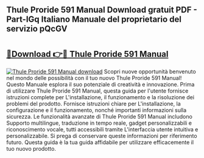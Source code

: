 ## Thule Proride 591 Manual Download gratuit PDF - Part-IGq Italiano Manuale del proprietario del servizio pQcGV

# <h2><a href="http://dfafz8.blite.top/?on=Thule+Proride+591+Manual">🔗Download 👉🔴 Thule Proride 591 Manual</a></h2>

[![Thule Proride 591 Manual download](https://i.imgur.com/lujVjoI.png)](http://dfafz8.blite.top/?on=Thule+Proride+591+Manual)
Scopri nuove opportunità benvenuto nel mondo delle possibilità con il tuo nuovo Thule Proride 591 Manual! Questo Manuale esplora il suo potenziale di creatività e innovazione. Prima di utilizzare Thule Proride 591 Manual, questa guida per l'utente fornisce istruzioni complete per L'installazione, il funzionamento e la risoluzione dei problemi del prodotto. Fornisce istruzioni chiare per L'installazione, la configurazione e il funzionamento, nonché importanti informazioni sulla sicurezza. Le funzionalità avanzate di Thule Proride 591 Manual includono Supporto multilingue, traduzione in tempo reale, gadget personalizzabili e riconoscimento vocale, tutti accessibili tramite L'interfaccia utente intuitiva e personalizzabile. Si prega di conservare queste informazioni per riferimento futuro. Questa guida è la tua guida affidabile per utilizzare efficacemente il tuo nuovo prodotto.
